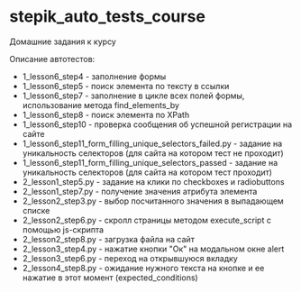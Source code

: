 # stepik_auto_tests_course
Домашние задания к курсу

Описание автотестов:

* 1_lesson6_step4 - заполнение формы
* 1_lesson6_step5 - поиск элемента по тексту в ссылки
* 1_lesson6_step7 - заполнение в цикле всех полей формы, использование метода find_elements_by
* 1_lesson6_step8 - поиск элемента по XPath
* 1_lesson6_step10 - проверка сообщения об успешной регистрации на сайте
* 1_lesson6_step11_form_filling_unique_selectors_failed.py - задание на уникальность селекторов (для сайта на котором тест не проходит)
* 1_lesson6_step11_form_filling_unique_selectors_passed - задание на уникальность селекторов (для сайта на котором тест проходит)
* 2_lesson1_step5.py - задание на клики по checkboxes и radiobuttons
* 2_lesson1_step7.py - получение значения атрибута элемента
* 2_lesson2_step3.py - выбор посчитанного значения в выпадающем списке
* 2_lesson2_step6.py - скролл страницы методом  execute_script с помощью js-скрипта
* 2_lesson2_step8.py - загрузка файла на сайт
* 2_lesson3_step4.py - нажатие кнопки "Ок" на модальном окне alert
* 2_lesson3_step6.py - переход на открывшуюся вкладку
* 2_lesson4_step8.py - ожидание нужного текста на кнопке и ее нажатие в этот момент (expected_conditions)
